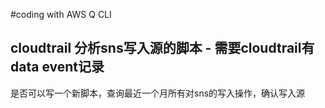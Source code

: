 #coding with AWS Q CLI
## cloudtrail 分析sns写入源的脚本 - 需要cloudtrail有 data event记录
是否可以写一个新脚本，查询最近一个月所有对sns的写入操作，确认写入源